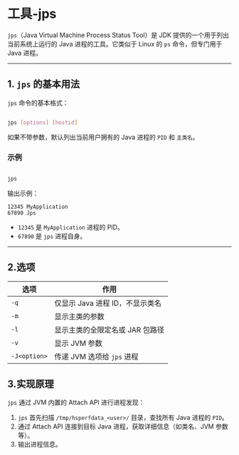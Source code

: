 # 工具-jps

`jps`（Java Virtual Machine Process Status Tool）是 JDK 提供的一个用于列出当前系统上运行的 Java 进程的工具。它类似于 Linux 的 `ps` 命令，但专门用于 Java 进程。

---

## **1. `jps` 的基本用法**
`jps` 命令的基本格式：
```sh

jps [options] [hostid]
```
如果不带参数，默认列出当前用户拥有的 Java 进程的 `PID` 和 `主类名`。

### **示例**
```sh

jps
```
输出示例：
```
12345 MyApplication
67890 Jps
```
- `12345` 是 `MyApplication` 进程的 PID。
- `67890` 是 `jps` 进程自身。

---

## **2.选项**
| 选项  | 作用 |
|-------|------|
| `-q` | 仅显示 Java 进程 ID，不显示类名 |
| `-m` | 显示主类的参数 |
| `-l` | 显示主类的全限定名或 JAR 包路径 |
| `-v` | 显示 JVM 参数 |
| `-J<option>` | 传递 JVM 选项给 `jps` 进程 |





## **3.实现原理**
`jps` 通过 JVM 内置的 Attach API 进行进程发现：
1. `jps` 首先扫描 `/tmp/hsperfdata_<user>/` 目录，查找所有 Java 进程的 `PID`。
2. 通过 Attach API 连接到目标 Java 进程，获取详细信息（如类名、JVM 参数等）。
3. 输出进程信息。

